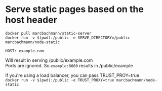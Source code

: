 # Serve static pages based on the host header

`docker pull marcbachmann/static-server`  
`docker run -v $(pwd):/public -e SERVE_DIRECTORY=/public marcbachmann/node-static`


```
HOST: example.com
```

Will result in serving /public/example.com  
Ports are ignored. So `example:8080` results in /public/example


If you're using a load balancer, you can pass TRUST_PROY=true  
`docker run -v $(pwd):/public -e TRUST_PROXY=true marcbachmann/node-static`
